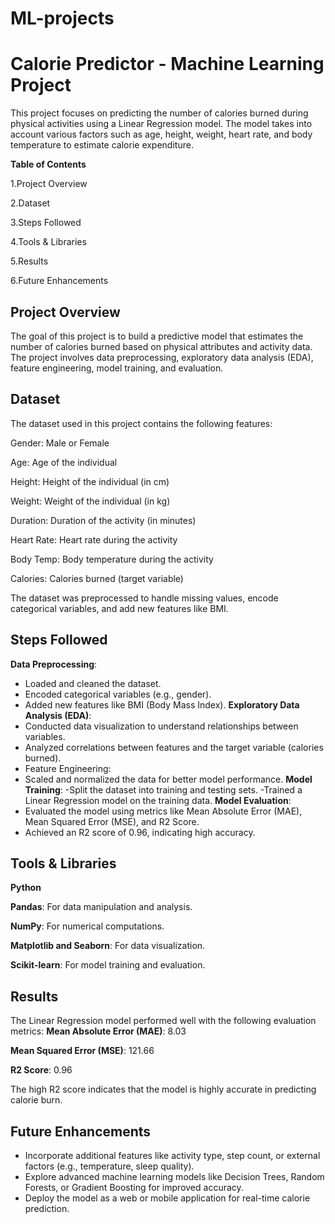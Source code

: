# ML-projects
# Calorie Predictor - Machine Learning Project
This project focuses on predicting the number of calories burned during physical activities using a Linear Regression model. The model takes into account various factors such as age, height, weight, heart rate, and body temperature to estimate calorie expenditure.

**Table of Contents**

1.Project Overview

2.Dataset

3.Steps Followed

4.Tools & Libraries

5.Results

6.Future Enhancements


## Project Overview
The goal of this project is to build a predictive model that estimates the number of calories burned based on physical attributes and activity data. The project involves data preprocessing, exploratory data analysis (EDA), feature engineering, model training, and evaluation.

## Dataset
The dataset used in this project contains the following features:

Gender: Male or Female

Age: Age of the individual

Height: Height of the individual (in cm)

Weight: Weight of the individual (in kg)

Duration: Duration of the activity (in minutes)

Heart Rate: Heart rate during the activity

Body Temp: Body temperature during the activity

Calories: Calories burned (target variable)

The dataset was preprocessed to handle missing values, encode categorical variables, and add new features like BMI.


## Steps Followed
**Data Preprocessing**:
- Loaded and cleaned the dataset.
- Encoded categorical variables (e.g., gender).
- Added new features like BMI (Body Mass Index).
**Exploratory Data Analysis (EDA)**:
- Conducted data visualization to understand relationships between variables.
- Analyzed correlations between features and the target variable (calories burned).
- Feature Engineering:
- Scaled and normalized the data for better model performance.
**Model Training**:
-Split the dataset into training and testing sets.
-Trained a Linear Regression model on the training data.
**Model Evaluation**:
- Evaluated the model using metrics like Mean Absolute Error (MAE), Mean Squared Error (MSE), and R2 Score.
- Achieved an R2 score of 0.96, indicating high accuracy.

## Tools & Libraries

**Python**

**Pandas**: For data manipulation and analysis.

**NumPy**: For numerical computations.

**Matplotlib and Seaborn**: For data visualization.

**Scikit-learn**: For model training and evaluation.

## Results
The Linear Regression model performed well with the following evaluation metrics:
**Mean Absolute Error (MAE)**: 8.03

**Mean Squared Error (MSE)**: 121.66

**R2 Score**: 0.96

The high R2 score indicates that the model is highly accurate in predicting calorie burn.

## Future Enhancements
- Incorporate additional features like activity type, step count, or external factors (e.g., temperature, sleep quality).
- Explore advanced machine learning models like Decision Trees, Random Forests, or Gradient Boosting for improved accuracy.
- Deploy the model as a web or mobile application for real-time calorie prediction.
